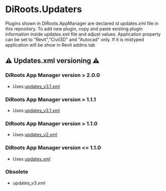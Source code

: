 # DiRoots.Updaters
Plugins shown in DiRoots.AppManager are declared id updates.xml file in this repository.
To add new plugin, copy and paste existing plugin information inside updates.xml file and adjust values.
Application property can be set to "Revit","Civil3D" and "Autocad" only. If it is mistyped application will be show in Revit addins tab

## ⚠️ Updates.xml versioning ⚠️

### DiRoots App Manager version > 2.0.0
- Uses [updates_v3.1.xml](https://github.com/DiRoots-Limited/DiRoots.Updaters/blob/master/updates_v4.xml)

### DiRoots App Manager version > 1.1.1
- Uses [updates_v3.1.xml](https://github.com/DiRoots-Limited/DiRoots.Updaters/blob/master/updates_v3.1.xml)

### DiRoots App Manager version > 1.1.0
- Uses [updates_v2.xml](https://github.com/DiRoots-Limited/DiRoots.Updaters/blob/master/updates_v2.xml)

### DiRoots App Manager version <= 1.1.0
- Uses [updates.xml](https://github.com/DiRoots-Limited/DiRoots.Updaters/blob/master/updates.xml)

### Obsolete
- updates_v3.xml
